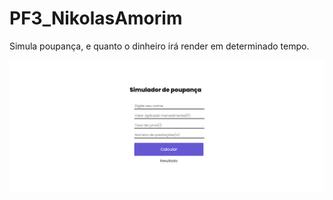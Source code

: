 # PF3_NikolasAmorim

Simula poupança, e quanto o dinheiro irá render em determinado tempo.

<a href="https://nikolasamorim.github.io/PF3_NikolasAmorim/"><img src="img.png" class="media-object  img-responsive img-thumbnail" target="_blank"></a>
